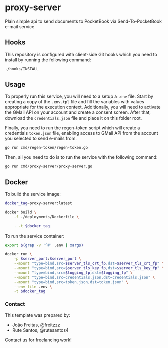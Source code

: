 # proxy-server

Plain simple api to send documents to PocketBook via Send-To-PocketBook e-mail service

## Hooks

This repository is configured with client-side Git hooks which you need to install by running the following command:

```bash
./hooks/INSTALL
```

## Usage

To properly run this service, you will need to a setup a `.env` file. Start by creating a copy of the `.env.tpl` file and fill the variables with values appropriate for the execution context. Additionally, you will need to activate the GMail API on your account and create a consent screen. After that, download the `credentials.json` file and place it on this folder root.

Finally, you need to run the regen-token script which will create a credentials `token.json` file, enabling access to GMail API from the account you selected to send e-mails from.

```bash
go run cmd/regen-token/regen-token.go
```

Then, all you need to do is to run the service with the following command:

```bash
go run cmd/proxy-server/proxy-server.go
```

## Docker

To build the service image:

```bash
docker_tag=proxy-server:latest

docker build \
    -f ./deployments/Dockerfile \

    . -t $docker_tag
```

To run the service container:

```bash
export $(grep -v '^#' .env | xargs)

docker run \
    -p $server_port:$server_port \
    --mount "type=bind,src=$server_tls_crt_fp,dst=$server_tls_crt_fp" \
    --mount "type=bind,src=$server_tls_key_fp,dst=$server_tls_key_fp" \
    --mount "type=bind,src=$logging_fp,dst=$logging_fp" \
    --mount "type=bind,src=credentials.json,dst=credentials.json" \
    --mount "type=bind,src=token.json,dst=token.json" \
    --env-file .env \
    -t $docker_tag
```

### Contact

This template was prepared by:

- João Freitas, @freitzzz
- Rute Santos, @rutesantos4

Contact us for freelancing work!